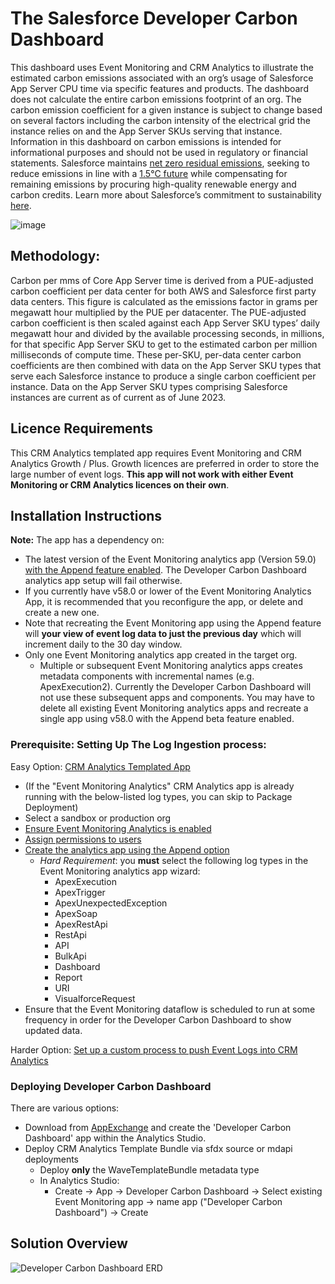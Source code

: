 # The Salesforce Developer Carbon Dashboard

This dashboard uses Event Monitoring and CRM Analytics to illustrate the estimated carbon emissions associated with an org’s usage of Salesforce App Server CPU time via specific features and products. The dashboard does not calculate the entire carbon emissions footprint of an org. The carbon emission coefficient for a given instance is subject to change based on several factors including the carbon intensity of the electrical grid the instance relies on and the App Server SKUs serving that instance.
Information in this dashboard on carbon emissions is intended for informational purposes and should not be used in regulatory or financial statements. Salesforce maintains [net zero residual emissions](https://www.salesforce.com/company/sustainability/faq/), seeking to reduce emissions in line with a [1.5°C future](https://news.mit.edu/2023/explained-climate-benchmark-rising-temperatures-0827) while compensating for remaining emissions by procuring high-quality renewable energy and carbon credits. Learn more about Salesforce’s commitment to sustainability [here](https://www.salesforce.com/company/sustainability/).


![image](https://github.com/seamusocionnaigh/DeveloperCarbonDashboard/assets/20658634/cd93735b-3c01-4eb3-ac6b-6265f4837e2d)


## Methodology:
Carbon per mms of Core App Server time is derived from a PUE-adjusted carbon coefficient per data center for both AWS and Salesforce first party data centers. This figure is calculated as the emissions factor in grams per megawatt hour multiplied by the PUE per datacenter. The PUE-adjusted carbon coefficient is then scaled against each App Server SKU types’ daily megawatt hour and divided by the available processing seconds, in millions, for that specific App Server SKU to get to the estimated carbon per million milliseconds of compute time.
These per-SKU, per-data center carbon coefficients are then combined with data on the App Server SKU types that serve each Salesforce instance to produce a single carbon coefficient per instance. Data on the App Server SKU types comprising Salesforce instances are current as of current as of June 2023.

## Licence Requirements

This CRM Analytics templated app requires Event Monitoring and CRM Analytics Growth / Plus.  Growth licences are preferred in order to store the large number of event logs.  **This app will not work with either Event Monitoring or CRM Analytics licences on their own**.

## Installation Instructions

**Note:** The app has a dependency on:
*  The latest version of the Event Monitoring analytics app (Version 59.0) [with the Append feature enabled](https://help.salesforce.com/s/articleView?id=release-notes.rn_security_em_append_data_ga.htm&release=246&type=5). The Developer Carbon Dashboard analytics app setup will fail otherwise.
* If you currently have v58.0 or lower of the Event Monitoring Analytics App, it is recommended that you reconfigure the app, or delete and create a new one.
* Note that recreating the Event Monitoring app using the Append feature will **your view of event log data to just the previous day** which will increment daily to the 30 day window.
* Only one Event Monitoring analytics app created in the target org.
    *  Multiple or subsequent Event Monitoring analytics apps creates metadata components with incremental names (e.g. ApexExecution2). Currently the Developer Carbon Dashboard will not use these subsequent apps and components.  You may have to delete all existing Event Monitoring analytics apps and recreate a single app using v58.0 with the Append beta feature enabled.

### Prerequisite: Setting Up The Log Ingestion process:

Easy Option: [CRM Analytics Templated App](https://trailhead.salesforce.com/content/learn/modules/event_monitoring_analytics)

* (If the "Event Monitoring Analytics" CRM Analytics app is already running with the below-listed log types, you can skip to Package Deployment)
* Select a sandbox or production org
* [Ensure Event Monitoring Analytics is enabled](https://help.salesforce.com/s/articleView?id=sf.bi_app_event_monitor_enable_select_PSL.htm&type=5)
* [Assign permissions to users](https://help.salesforce.com/s/articleView?id=bi_app_event_monitor_create_permsets.htm&type=5&language=en_US)
* [Create the analytics app using the Append option](https://help.salesforce.com/s/articleView?language=en_US&type=5&id=sf.bi_app_admin_wave_create.htm)
    * *Hard Requirement*: you **must** select the following log types in the Event Monitoring analytics app wizard:
      * ApexExecution
      * ApexTrigger
      * ApexUnexpectedException
      * ApexSoap
      * ApexRestApi
      * RestApi
      * API
      * BulkApi
      * Dashboard
      * Report
      * URI
      * VisualforceRequest
* Ensure that the Event Monitoring dataflow is scheduled to run at some frequency in order for the Developer Carbon Dashboard to show updated data.

Harder Option: [Set up a custom process to push Event Logs into CRM Analytics](https://www.salesforcehacker.com/2015/01/simple-script-for-loading-event.html)

### Deploying Developer Carbon Dashboard

There are various options:

* Download from [AppExchange](https://appexchange.salesforce.com/appxListingDetail?listingId=b594a805-ff1a-44f4-80d0-f85625dd001a) and create the 'Developer Carbon Dashboard' app within the Analytics Studio.
* Deploy CRM Analytics Template Bundle via sfdx source or mdapi deployments
  * Deploy **only** the WaveTemplateBundle metadata type
  * In Analytics Studio:
    * Create -> App -> Developer Carbon Dashboard -> Select existing Event Monitoring app -> name app ("Developer Carbon Dashboard") -> Create

## Solution Overview

![Developer Carbon Dashboard ERD](https://github.com/seamusocionnaigh/DeveloperCarbonDashboard/assets/20658634/f0228f16-bda5-4113-a5e1-99051d5be7cb)
